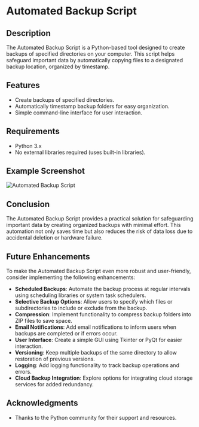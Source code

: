 # Automated Backup Script

## Description
The Automated Backup Script is a Python-based tool designed to create backups of specified directories on your computer. This script helps safeguard important data by automatically copying files to a designated backup location, organized by timestamp.

## Features
- Create backups of specified directories.
- Automatically timestamp backup folders for easy organization.
- Simple command-line interface for user interaction.

## Requirements
- Python 3.x
- No external libraries required (uses built-in libraries).

## Example Screenshot

![Automated Backup Script](https://github.com/user-attachments/assets/3b92f665-1955-4f92-9169-207e4c1807f7)

## Conclusion
The Automated Backup Script provides a practical solution for safeguarding important data by creating organized backups with minimal effort. This automation not only saves time but also reduces the risk of data loss due to accidental deletion or hardware failure.

## Future Enhancements
To make the Automated Backup Script even more robust and user-friendly, consider implementing the following enhancements:

- **Scheduled Backups**: Automate the backup process at regular intervals using scheduling libraries or system task schedulers.
- **Selective Backup Options**: Allow users to specify which files or subdirectories to include or exclude from the backup.
- **Compression**: Implement functionality to compress backup folders into ZIP files to save space.
- **Email Notifications**: Add email notifications to inform users when backups are completed or if errors occur.
- **User Interface**: Create a simple GUI using Tkinter or PyQt for easier interaction.
- **Versioning**: Keep multiple backups of the same directory to allow restoration of previous versions.
- **Logging**: Add logging functionality to track backup operations and errors.
- **Cloud Backup Integration**: Explore options for integrating cloud storage services for added redundancy.

## Acknowledgments
- Thanks to the Python community for their support and resources.
